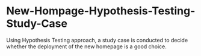 # New-Hompage-Hypothesis-Testing-Study-Case
Using Hypothesis Testing approach, a study case is conducted to decide whether the deployment of the new homepage is a good choice.
